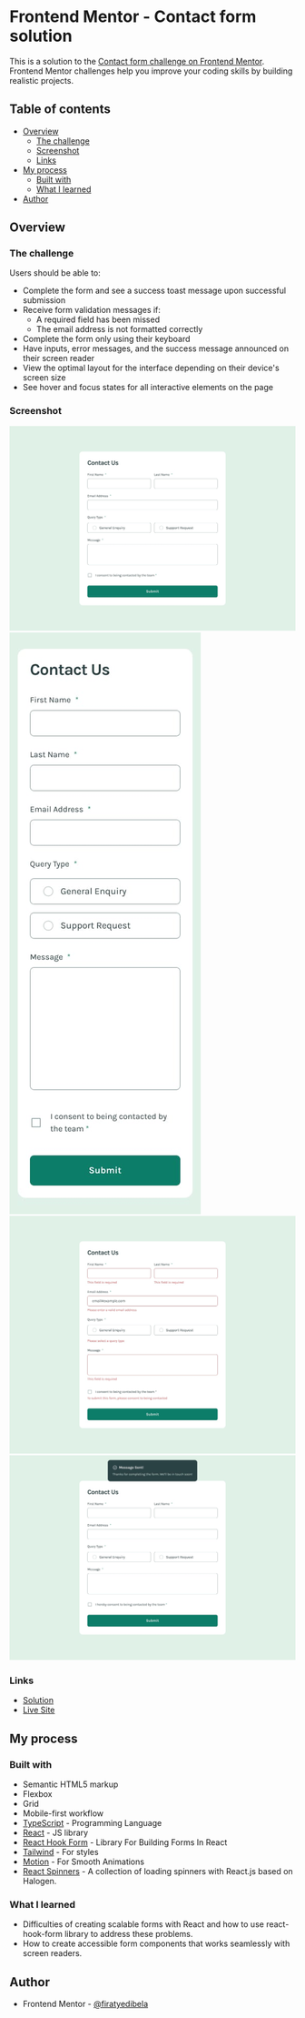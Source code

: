 # Frontend Mentor - Contact form solution

This is a solution to the [Contact form challenge on Frontend Mentor](https://www.frontendmentor.io/challenges/contact-form--G-hYlqKJj). Frontend Mentor challenges help you improve your coding skills by building realistic projects.

## Table of contents

- [Overview](#overview)
  - [The challenge](#the-challenge)
  - [Screenshot](#screenshot)
  - [Links](#links)
- [My process](#my-process)
  - [Built with](#built-with)
  - [What I learned](#what-i-learned)
- [Author](#author)

## Overview

### The challenge

Users should be able to:

- Complete the form and see a success toast message upon successful submission
- Receive form validation messages if:
  - A required field has been missed
  - The email address is not formatted correctly
- Complete the form only using their keyboard
- Have inputs, error messages, and the success message announced on their screen reader
- View the optimal layout for the interface depending on their device's screen size
- See hover and focus states for all interactive elements on the page

### Screenshot

![](./screenshots/desktop-design.jpg)
![](./screenshots/mobile-design.jpg)
![](./screenshots/error-state.jpg)
![](./screenshots/success-state.jpg)

### Links

- [Solution](https://your-solution-url.com)
- [Live Site](https://your-live-site-url.com)

## My process

### Built with

- Semantic HTML5 markup
- Flexbox
- Grid
- Mobile-first workflow
- [TypeScript](https://www.typescriptlang.org) - Programming Language
- [React](https://reactjs.org/) - JS library
- [React Hook Form](https://react-hook-form.com) - Library For Building Forms In React
- [Tailwind](https://tailwindcss.com) - For styles
- [Motion](https://motion.dev/docs/react-motion-component) - For Smooth Animations
- [React Spinners](https://www.davidhu.io/react-spinners) - A collection of loading spinners with React.js based on Halogen.

### What I learned

- Difficulties of creating scalable forms with React and how to use react-hook-form library to address these problems.
- How to create accessible form components that works seamlessly with screen readers.

## Author

- Frontend Mentor - [@firatyedibela](https://www.frontendmentor.io/profile/firatyedibela)
